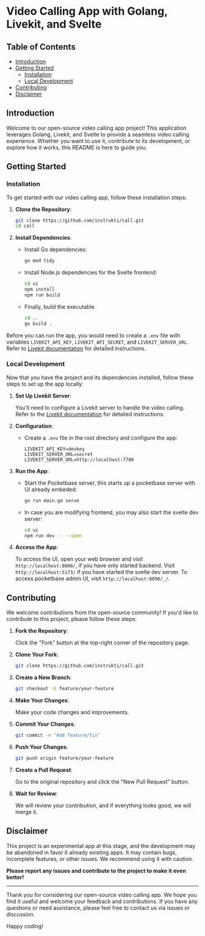 # Video Calling App with Golang, Livekit, and Svelte

## Table of Contents

- [Introduction](#introduction)
- [Getting Started](#getting-started)
  - [Installation](#installation)
  - [Local Development](#local-development)
- [Contributing](#contributing)
- [Disclaimer](#disclaimer)

## Introduction

Welcome to our open-source video calling app project! This application leverages Golang, Livekit, and Svelte to provide a seamless video calling experience. Whether you want to use it, contribute to its development, or explore how it works, this README is here to guide you.

## Getting Started

### Installation

To get started with our video calling app, follow these installation steps:

1. **Clone the Repository**:

   ```bash
   git clone https://github.com/instrukti/call.git
   cd call
   ```

2. **Install Dependencies**:

   - Install Go dependencies:

     ```bash
     go mod tidy
     ```

   - Install Node.js dependencies for the Svelte frontend:

     ```bash
     cd ui
     npm install
     npm run build
     ```

   - Finally, build the executable
     ```bash
     cd ..
     go build .
     ```

Before you can run the app, you would need to create a `.env` file with variables `LIVEKIT_API_KEY`, `LIVEKIT_API_SECRET`, and `LIVEKIT_SERVER_URL`. Refer to [Livekit documentation](https://livekit.io/docs) for detailed instructions.

### Local Development

Now that you have the project and its dependencies installed, follow these steps to set up the app locally:

1. **Set Up Livekit Server**:

   You'll need to configure a Livekit server to handle the video calling. Refer to the [Livekit documentation](https://livekit.io/docs) for detailed instructions.

2. **Configuration**:

   - Create a `.env` file in the root directory and configure the app:

     ```env
     LIVEKIT_API_KEY=devkey
     LIVEKIT_SERVER_URL=secret
     LIVEKIT_SERVER_URL=http://localhost:7780
     ```

3. **Run the App**:

   - Start the Pocketbase server, this starts up a pocketbase server with UI already embeded:

     ```bash
     go run main.go serve
     ```

   - In case you are modifying frontend, you may also start the svelte dev server:

     ```bash
     cd ui
     npm run dev -- --open
     ```

4. **Access the App**:

   To access the UI, open your web browser and visit `http://localhost:8090/`, if you have only started backend. Visit `http://localhost:5173/` if you have started the svelte dev server. To access pocketbase admin UI, visit `http://localhost:8090/_/`.

## Contributing

We welcome contributions from the open-source community! If you'd like to contribute to this project, please follow these steps:

1. **Fork the Repository**:

   Click the "Fork" button at the top-right corner of the repository page.

2. **Clone Your Fork**:

   ```bash
   git clone https://github.com/instrukti/call.git
   ```

3. **Create a New Branch**:

   ```bash
   git checkout -b feature/your-feature
   ```

4. **Make Your Changes**:

   Make your code changes and improvements.

5. **Commit Your Changes**:

   ```bash
   git commit -m "Add feature/fix"
   ```

6. **Push Your Changes**:

   ```bash
   git push origin feature/your-feature
   ```

7. **Create a Pull Request**:

   Go to the original repository and click the "New Pull Request" button.

8. **Wait for Review**:

   We will review your contribution, and if everything looks good, we will merge it.

## Disclaimer

This project is an experimental app at this stage, and the development may be abandoned in favor it already existing apps. It may contain bugs, incomplete features, or other issues. We recommend using it with caution.

**Please report any issues and contribute to the project to make it even better!**

---

Thank you for considering our open-source video calling app. We hope you find it useful and welcome your feedback and contributions. If you have any questions or need assistance, please feel free to contact us via issues or discussion.

Happy coding!
